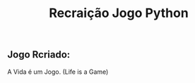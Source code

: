 <h1 align="center">
<br>Recraição Jogo Python
</h1>

<br>
<h2> Jogo Rcriado: <br> </h2>
A Vida é um Jogo. (Life is a Game)
